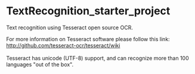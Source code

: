 # TextRecognition_starter_project
Text recognition using Tesseract open source OCR.

For more information on Tesseract software please follow this link: http://github.com/tesseract-ocr/tesseract/wiki<br /><br />
Tesseract has unicode (UTF-8) support, and can recognize more than 100 languages "out of the box".
